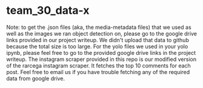 # team_30_data-x
Note: to get the .json files (aka, the media-metadata files) that we used as well as the images we ran object detection on, 
please go to the google drive links provided in our project writeup. We didn't upload that data to github because the total size is too large.
For the yolo files we used in your yolo ipynb, please feel free to go to the provided google drive links in the project writeup.
The instagram scraper provided in this repo is our modified version of the rarcega instagram scraper. It fetches the top 10 comments for each post.
Feel free to email us if you have trouble fetching any of the required data from google drive.
